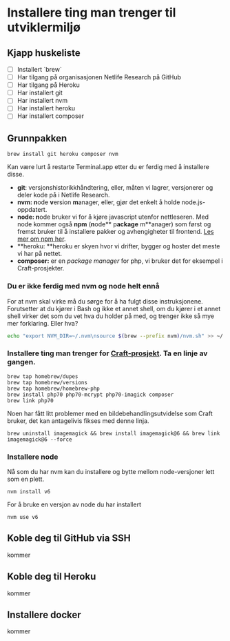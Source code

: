 # Installere ting man trenger til utviklermiljø

## Kjapp huskeliste

* [ ] Installert \`brew\`
* [ ] Har tilgang på organisasjonen Netlife Research på GitHub
* [ ] Har tilgang på Heroku
* [ ] Har installert git
* [ ] Har installert nvm
* [ ] Har installert heroku
* [ ] Har installert composer

## Grunnpakken

```
brew install git heroku composer nvm
```
Kan være lurt å restarte Terminal.app etter du er ferdig med å installere disse. 

* **git**: versjonshistorikkhåndtering, eller, måten vi lagrer, versjonerer og deler kode på i Netlife Research.
* **nvm: n**ode **v**ersion **m**anager, eller, gjør det enkelt å holde node.js-oppdatert.
* **node: n**ode bruker vi for å kjøre javascript utenfor nettleseren. Med node kommer også **npm** \(**n**ode** p**ackage** m**anager\) som først og fremst bruker til å installere pakker og avhengigheter til frontend. [Les mer om npm her](https://www.impressivewebs.com/npm-for-beginners-a-guide-for-front-end-developers/?ref=webdesignernews.com).
* **heroku: **heroku er skyen hvor vi drifter, bygger og hoster det meste vi har på nettet.
* **composer:** er en _package manager_ for php, vi bruker det for eksempel i Craft-prosjekter.

### Du er ikke ferdig med nvm og node helt ennå

For at nvm skal virke må du sørge for å ha fulgt disse instruksjonene. Forutsetter at du kjører i Bash og ikke et annet shell, om du kjører i et annet shell virker det som du vet hva du holder på med, og trenger ikke så mye mer forklaring. Eller hva?

```bash
echo "export NVM_DIR=~/.nvm\nsource $(brew --prefix nvm)/nvm.sh" >> ~/.bash_profile
```


### Installere ting man trenger for [Craft-prosjekt](https://github.com/netliferesearch/craft-starter#global-dependencies-for-the-starter-pack). Ta en linje av gangen.

```
brew tap homebrew/dupes
brew tap homebrew/versions
brew tap homebrew/homebrew-php
brew install php70 php70-mcrypt php70-imagick composer
brew link php70
```

Noen har fått litt problemer med en bildebehandlingsutvidelse som Craft bruker, det kan antagelivis fikses med denne linja.

```
brew uninstall imagemagick && brew install imagemagick@6 && brew link imagemagick@6 --force
```

### Installere node

Nå som du har nvm kan du installere og bytte mellom node-versjoner lett som en plett.

```
nvm install v6
```

For å bruke en versjon av node du har installert

```
nvm use v6
```


## Koble deg til GitHub via SSH

kommer

## Koble deg til Heroku

kommer

## Installere docker

kommer

